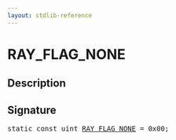 ```yaml
---
layout: stdlib-reference
---
```


# RAY_FLAG_NONE

## Description



## Signature
<pre>
<span class='code_keyword'>static</span> <span class='code_keyword'>const</span> <span class="code_keyword">uint</span> <a href="/stdlib-reference/global-decls/ray_flag_none-01245679abc" class="code_var">RAY_FLAG_NONE</a> = 0x00;
</pre>

